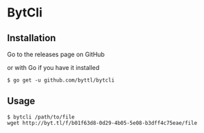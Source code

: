 # BytCli

Installation
------------

Go to the releases page on GitHub

or with Go if you have it installed
```
$ go get -u github.com/byttl/bytcli
```

Usage
-----

```
$ bytcli /path/to/file
wget http://byt.tl/f/b01f63d8-0d29-4b05-5e08-b3dff4c75eae/file
```